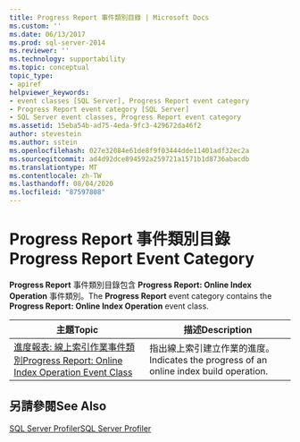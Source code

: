 ```yaml
---
title: Progress Report 事件類別目錄 | Microsoft Docs
ms.custom: ''
ms.date: 06/13/2017
ms.prod: sql-server-2014
ms.reviewer: ''
ms.technology: supportability
ms.topic: conceptual
topic_type:
- apiref
helpviewer_keywords:
- event classes [SQL Server], Progress Report event category
- Progress Report event category [SQL Server]
- SQL Server event classes, Progress Report event category
ms.assetid: 15eba54b-ad75-4eda-9fc3-429672da46f2
author: stevestein
ms.author: sstein
ms.openlocfilehash: 027e32084e61de8f9f03444dde11401adf32ec2a
ms.sourcegitcommit: ad4d92dce894592a259721a1571b1d8736abacdb
ms.translationtype: MT
ms.contentlocale: zh-TW
ms.lasthandoff: 08/04/2020
ms.locfileid: "87597808"
---
```

# <a name="progress-report-event-category"></a><span data-ttu-id="506c1-102">Progress Report 事件類別目錄</span><span class="sxs-lookup"><span data-stu-id="506c1-102">Progress Report Event Category</span></span>
  <span data-ttu-id="506c1-103">**Progress Report** 事件類別目錄包含 **Progress Report: Online Index Operation** 事件類別。</span><span class="sxs-lookup"><span data-stu-id="506c1-103">The **Progress Report** event category contains the **Progress Report: Online Index Operation** event class.</span></span>  
  
|<span data-ttu-id="506c1-104">主題</span><span class="sxs-lookup"><span data-stu-id="506c1-104">Topic</span></span>|<span data-ttu-id="506c1-105">描述</span><span class="sxs-lookup"><span data-stu-id="506c1-105">Description</span></span>|  
|-----------|-----------------|  
|[<span data-ttu-id="506c1-106">進度報表: 線上索引作業事件類別</span><span class="sxs-lookup"><span data-stu-id="506c1-106">Progress Report: Online Index Operation Event Class</span></span>](progress-report-online-index-operation-event-class.md)|<span data-ttu-id="506c1-107">指出線上索引建立作業的進度。</span><span class="sxs-lookup"><span data-stu-id="506c1-107">Indicates the progress of an online index build operation.</span></span>|  
  
## <a name="see-also"></a><span data-ttu-id="506c1-108">另請參閱</span><span class="sxs-lookup"><span data-stu-id="506c1-108">See Also</span></span>  
 [<span data-ttu-id="506c1-109">SQL Server Profiler</span><span class="sxs-lookup"><span data-stu-id="506c1-109">SQL Server Profiler</span></span>](../../tools/sql-server-profiler/sql-server-profiler.md)  
  
  
